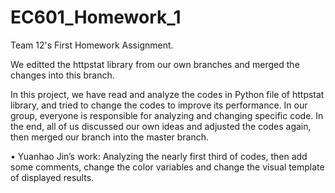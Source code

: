 # EC601_Homework_1
Team 12's First Homework Assignment.

We editted the httpstat library from our own branches and merged the changes into this branch.

In this project, we have read and analyze the codes in Python file of httpstat library, and tried to change the codes to improve its performance. In our group, everyone is responsible for analyzing and changing specific code. In the end, all of us discussed our own ideas and adjusted the codes again, then merged our branch into the master branch.

•	Yuanhao Jin’s work: Analyzing the nearly first third of codes, then add some comments, change the color variables and change the visual template of displayed results. 


